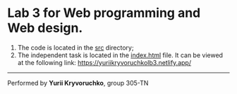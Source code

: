# Lab 3 for Web programming and Web design.

1. The code is located in the [src](./src/) directory;
2. The independent task is located in the [index.html](./src/index.html) file. It can be viewed at the following link: 
https://yuriikryvoruchkolb3.netlify.app/

---

Performed by **Yurii Kryvoruchko**, group 305-TN